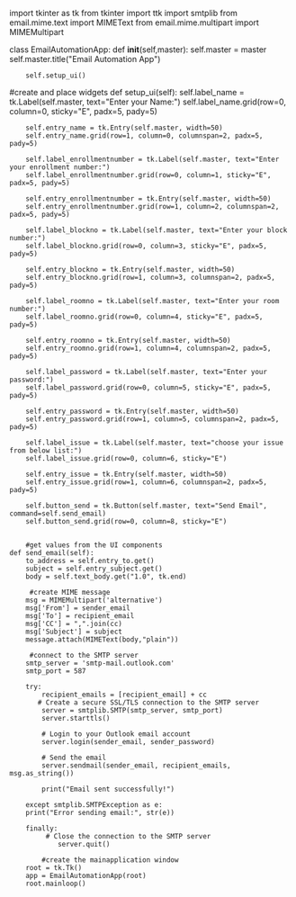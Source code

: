 
import tkinter as tk
from tkinter import ttk
import smtplib
from email.mime.text import MIMEText
from email.mime.multipart import MIMEMultipart

class EmailAutomationApp:
    def __init__(self,master):
        self.master = master
        self.master.title("Email Automation App")

        self.setup_ui()

 #create and place widgets
    def setup_ui(self):
        self.label_name = tk.Label(self.master, text="Enter your Name:")
        self.label_name.grid(row=0, column=0, sticky="E", padx=5, pady=5)

        self.entry_name = tk.Entry(self.master, width=50)
        self.entry_name.grid(row=1, column=0, columnspan=2, padx=5, pady=5)

        self.label_enrollmentnumber = tk.Label(self.master, text="Enter your enrollment number:")
        self.label_enrollmentnumber.grid(row=0, column=1, sticky="E", padx=5, pady=5)

        self.entry_enrollmentnumber = tk.Entry(self.master, width=50)
        self.entry_enrollmentnumber.grid(row=1, column=2, columnspan=2, padx=5, pady=5)

        self.label_blockno = tk.Label(self.master, text="Enter your block number:")
        self.label_blockno.grid(row=0, column=3, sticky="E", padx=5, pady=5)

        self.entry_blockno = tk.Entry(self.master, width=50)
        self.entry_blockno.grid(row=1, column=3, columnspan=2, padx=5, pady=5)

        self.label_roomno = tk.Label(self.master, text="Enter your room number:")
        self.label_roomno.grid(row=0, column=4, sticky="E", padx=5, pady=5)
       
        self.entry_roomno = tk.Entry(self.master, width=50)
        self.entry_roomno.grid(row=1, column=4, columnspan=2, padx=5, pady=5)

        self.label_password = tk.Label(self.master, text="Enter your password:")
        self.label_password.grid(row=0, column=5, sticky="E", padx=5, pady=5)

        self.entry_password = tk.Entry(self.master, width=50)
        self.entry_password.grid(row=1, column=5, columnspan=2, padx=5, pady=5)

        self.label_issue = tk.Label(self.master, text="choose your issue from below list:")
        self.label_issue.grid(row=0, column=6, sticky="E")

        self.entry_issue = tk.Entry(self.master, width=50)
        self.entry_issue.grid(row=1, column=6, columnspan=2, padx=5, pady=5)
        
        self.button_send = tk.Button(self.master, text="Send Email", command=self.send_email)
        self.button_send.grid(row=0, column=8, sticky="E")

        
        #get values from the UI components 
    def send_email(self):
        to_address = self.entry_to.get()
        subject = self.entry_subject.get()
        body = self.text_body.get("1.0", tk.end)
    
         #create MIME message 
        msg = MIMEMultipart('alternative')
        msg['From'] = sender_email
        msg['To'] = recipient_email
        msg['CC'] = ",".join(cc)
        msg['Subject'] = subject 
        message.attach(MIMEText(body,"plain"))

         #connect to the SMTP server
        smtp_server = 'smtp-mail.outlook.com'
        smtp_port = 587
        
        try:
            recipient_emails = [recipient_email] + cc
           # Create a secure SSL/TLS connection to the SMTP server
            server = smtplib.SMTP(smtp_server, smtp_port)
            server.starttls()

            # Login to your Outlook email account
            server.login(sender_email, sender_password)

            # Send the email
            server.sendmail(sender_email, recipient_emails, msg.as_string())

            print("Email sent successfully!")

        except smtplib.SMTPException as e:
        print("Error sending email:", str(e))
            
        finally:
             # Close the connection to the SMTP server
                server.quit()
           
            #create the mainapplication window
        root = tk.Tk()
        app = EmailAutomationApp(root)
        root.mainloop()
